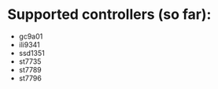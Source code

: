 # Supported controllers (so far):  
- gc9a01  
- ili9341  
- ssd1351  
- st7735  
- st7789  
- st7796  
